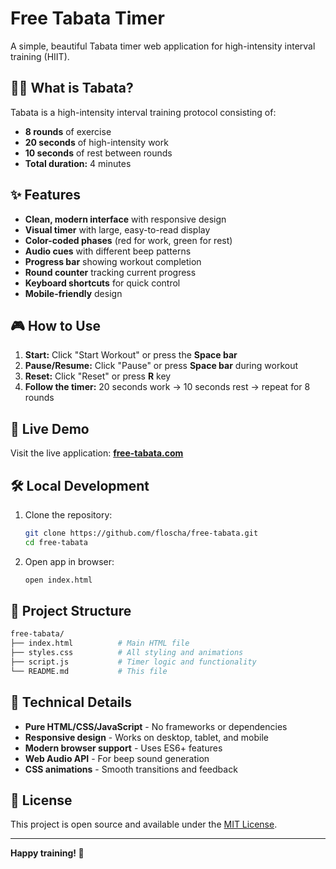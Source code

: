 # Free Tabata Timer

A simple, beautiful Tabata timer web application for high-intensity interval training (HIIT).

## 🏃‍♂️ What is Tabata?

Tabata is a high-intensity interval training protocol consisting of:

- **8 rounds** of exercise
- **20 seconds** of high-intensity work
- **10 seconds** of rest between rounds
- **Total duration:** 4 minutes

## ✨ Features

- **Clean, modern interface** with responsive design
- **Visual timer** with large, easy-to-read display
- **Color-coded phases** (red for work, green for rest)
- **Audio cues** with different beep patterns
- **Progress bar** showing workout completion
- **Round counter** tracking current progress
- **Keyboard shortcuts** for quick control
- **Mobile-friendly** design

## 🎮 How to Use

1. **Start:** Click "Start Workout" or press the **Space bar**
2. **Pause/Resume:** Click "Pause" or press **Space bar** during workout
3. **Reset:** Click "Reset" or press **R** key
4. **Follow the timer:** 20 seconds work → 10 seconds rest → repeat for 8 rounds

## 🚀 Live Demo

Visit the live application: **[free-tabata.com](https://free-tabata.com)**

## 🛠️ Local Development

1. Clone the repository:
   ```bash
   git clone https://github.com/floscha/free-tabata.git
   cd free-tabata
   ```

2. Open app in browser:
    ```bash
    open index.html
    ```

## 📁 Project Structure

```bash
free-tabata/
├── index.html          # Main HTML file
├── styles.css          # All styling and animations
├── script.js           # Timer logic and functionality
└── README.md           # This file
```

## 🔧 Technical Details

- **Pure HTML/CSS/JavaScript** - No frameworks or dependencies
- **Responsive design** - Works on desktop, tablet, and mobile
- **Modern browser support** - Uses ES6+ features
- **Web Audio API** - For beep sound generation
- **CSS animations** - Smooth transitions and feedback

## 📄 License

This project is open source and available under the [MIT License](LICENSE).

---

**Happy training! 💪**

